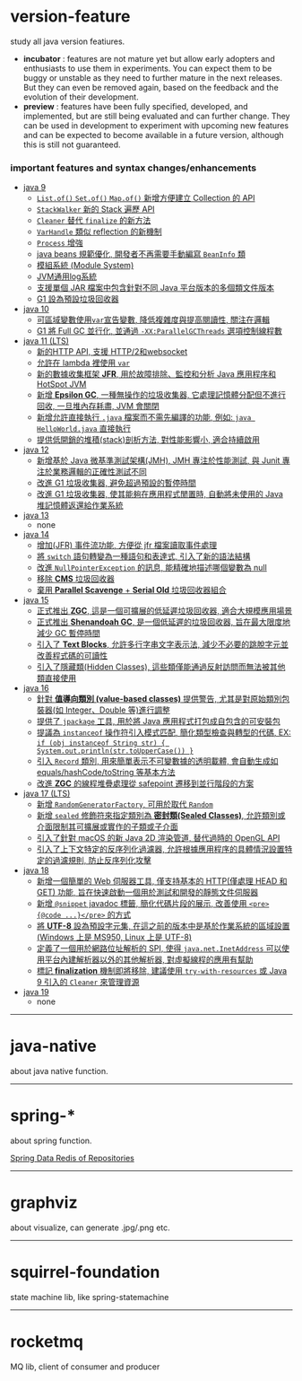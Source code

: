 # version-feature

study all java version featiures.

- **incubator** : features are not mature yet but allow early adopters and enthusiasts to use them in experiments.
  You can expect them to be buggy or unstable as they need to further mature in the next releases.
  But they can even be removed again, based on the feedback and the evolution of their development.
- **preview** : features have been fully specified, developed, and implemented, 
  but are still being evaluated and can further change.
  They can be used in development to experiment with upcoming new features and can be expected to become available in a future version, 
  although this is still not guaranteed.

### important features and syntax changes/enhancements

- [java 9](./version-feature/jdk09-features.md)
  - [`List.of()` `Set.of()` `Map.of()` 新增方便建立 Collection 的 API](./version-feature/jdk09-features.md#269--convenience-factory-methods-for-collections)
  - [`StackWalker` 新的 Stack 遍歷 API ](./version-feature/jdk09-features.md#259--stack-walking-api)
  - [`Cleaner` 替代 `finalize` 的新方法](./version-feature/jdk09-features.md#cleaner)
  - [`VarHandle` 類似 reflection 的新機制](./version-feature/jdk09-features.md#193--variable-handles)
  - [`Process` 增強](./version-feature/jdk09-features.md#102--process-api-updates)
  - [java beans 規範優化, 開發者不再需要手動編寫 `BeanInfo` 類](./version-feature/jdk09-features.md#256--beaninfo-annotations)
  - [模組系統 (Module System)](./version-feature/jdk09-features.md#261--module-system)
  - [JVM通用log系統](./version-feature/jdk09-features.md#158--unified-jvm-logging)
  - [支援單個 JAR 檔案中包含針對不同 Java 平台版本的多個類文件版本](./version-feature/jdk09-features.md#238--multi-release-jar-files)
  - [G1 設為預設垃圾回收器](./version-feature/jdk09-features.md#248--make-g1-the-default-garbage-collector)
- [java 10](./version-feature/jdk10-features.md)
  - [可區域變數使用`var`宣告變數, 降低複雜度與提高閱讀性, 關注在邏輯](./version-feature/jdk10-features.md#286--local-variable-type-inference)
  - [G1 將 Full GC 並行化, 並通過 `-XX:ParallelGCThreads` 選項控制線程數](./version-feature/jdk10-features.md#307--parallel-full-gc-for-g1)
- [java 11 (LTS)](./version-feature/jdk11-features.md)
  - [新的HTTP API, 支援 HTTP/2和websocket](./version-feature/jdk11-features.md#321--http-client--standard-)
  - [允許在 lambda 裡使用 `var`](./version-feature/jdk11-features.md#323--local-variable-syntax-for-lambda-parameters)
  - [新的數據收集框架 **JFR**, 用於故障排除、監控和分析 Java 應用程序和 HotSpot JVM](./version-feature/jdk11-features.md#328--flight-recorder)
  - [新增 **Epsilon GC**, 一種無操作的垃圾收集器, 它處理記憶體分配但不進行回收, 一旦堆內存耗盡, JVM 會關閉](./version-feature/jdk11-features.md#318--epsilon--a-no-op-garbage-collector)
  - [新增允許直接執行 `.java` 檔案而不需先編譯的功能, 例如: `java HelloWorld.java` 直接執行](./version-feature/jdk11-features.md#330--launch-single-file-source-code-programs)
  - [提供低開銷的堆積(stack)剖析方法, 對性能影響小, 適合持續啟用](./version-feature/jdk11-features.md#331--low-overhead-heap-profiling)
- [java 12](./version-feature/jdk12-features.md)
  - [新增基於 Java 微基準測試架構(JMH), JMH 專注於性能測試, 與 Junit 專注於業務邏輯的正確性測試不同](./version-feature/jdk12-features.md#230--microbenchmark-suite)
  - [改進 G1 垃圾收集器, 避免超過預設的暫停時間](./version-feature/jdk12-features.md#344--abortable-mixed-collections-for-g1)
  - [改進 G1 垃圾收集器, 使其能夠在應用程式閒置時, 自動將未使用的 Java 堆記憶體返還給作業系統](./version-feature/jdk12-features.md#346--promptly-return-unused-committed-memory-from-g1)
- [java 13](./version-feature/jdk13-features.md)
  - none
- [java 14](./version-feature/jdk14-features.md)
  - [增加(JFR) 事件流功能, 方便從 jfr 檔案讀取事件處理](./version-feature/jdk14-features.md#349--jfr-event-streaming)
  - [將 `switch` 語句轉變為一種語句和表達式, 引入了新的語法結構](./version-feature/jdk14-features.md#361--switch-expressions--standard-)
  - [改進 `NullPointerException` 的訊息, 能精確地描述哪個變數為 null](./version-feature/jdk14-features.md#358--helpful-nullpointerexceptions)
  - [移除 **CMS** 垃圾回收器](./version-feature/jdk14-features.md#363--remove-the-concurrent-mark-sweep--cms--garbage-collector)
  - [棄用 **Parallel Scavenge** + **Serial Old** 垃圾回收器組合](./version-feature/jdk14-features.md#366--deprecate-the-parallelscavenge--serialold-gc-combination)
- [java 15](./version-feature/jdk15-features.md)
  - [正式推出 **ZGC**, 這是一個可擴展的低延遲垃圾回收器, 適合大規模應用場景](./version-feature/jdk15-features.md#377--zgc--a-scalable-low-latency-garbage-collector)
  - [正式推出 **Shenandoah GC**, 是一個低延遲的垃圾回收器, 旨在最大限度地減少 GC 暫停時間](./version-feature/jdk15-features.md#377--zgc--a-scalable-low-latency-garbage-collector)
  - [引入了 **Text Blocks**, 允許多行字串文字表示法, 減少不必要的跳脫字元並改善程式碼的可讀性](./version-feature/jdk15-features.md#378--text-blocks)
  - [引入了隱藏類(Hidden Classes), 這些類僅能通過反射訪問而無法被其他類直接使用](./version-feature/jdk15-features.md#371--hidden-classes)
- [java 16](./version-feature/jdk16-features.md)
  - [針對 **值導向類別 (value-based classes)** 提供警告, 尤其是對原始類別包裝器(如 Integer、Double 等)進行調整](./version-feature/jdk16-features.md#390--warnings-for-value-based-classes)
  - [提供了 `jpackage` 工具, 用於將 Java 應用程式打包成自包含的可安裝包](./version-feature/jdk16-features.md#392--packaging-tool)
  - [提議為 `instanceof` 操作符引入模式匹配, 簡化類型檢查與轉型的代碼, EX: `if (obj instanceof String str) { System.out.println(str.toUpperCase()) }`](./version-feature/jdk16-features.md#394--pattern-matching-for-instanceof)
  - [引入 `Record` 類別, 用來簡單表示不可變數據的透明載體, 會自動生成如 equals/hashCode/toString 等基本方法](./version-feature/jdk16-features.md#395--records)
  - [改進 **ZGC** 的線程堆疊處理從 safepoint 遷移到並行階段的方案](./version-feature/jdk16-features.md#376--zgc--concurrent-thread-stack-processing)
- [java 17 (LTS)](./version-feature/jdk17-features.md)
  - [新增 `RandomGeneratorFactory`, 可用於取代 `Random`](./version-feature/jdk17-features.md#356--enhanced-pseudo-number-generators)
  - [新增 `sealed` 修飾符來指定類別為 **密封類(Sealed Classes)**, 允許類別或介面限制其可擴展或實作的子類或子介面](./version-feature/jdk17-features.md#409--sealed-classes)
  - [引入了針對 macOS 的新 Java 2D 渲染管道, 替代過時的 OpenGL API](./version-feature/jdk17-features.md#382--new-macos-rendering-pipeline)
  - [引入了上下文特定的反序列化過濾器, 允許根據應用程序的具體情況設置特定的過濾規則, 防止反序列化攻擊](./version-feature/jdk17-features.md#415--context-specific-deserialization-filters)
- [java 18](./version-feature/jdk18-features.md)
  - [新增一個簡單的 Web 伺服器工具, 僅支持基本的 HTTP(僅處理 HEAD 和 GET) 功能, 旨在快速啟動一個用於測試和開發的靜態文件伺服器](./version-feature/jdk18-features.md#408--simple-web-server)
  - [新增 `@snippet` javadoc 標籤, 簡化代碼片段的展示, 改善使用 `<pre>{@code ...}</pre>` 的方式](./version-feature/jdk18-features.md#413--code-snippets-in-java-api-documentation)
  - [將 **UTF-8** 設為預設字元集, 在這之前的版本中是基於作業系統的區域設置(Windows 上是 MS950, Linux 上是 UTF-8)](./version-feature/jdk18-features.md#400--utf-8-by-default)
  - [定義了一個用於網路位址解析的 SPI, 使得 `java.net.InetAddress` 可以使用平台內建解析器以外的其他解析器, 對虛擬線程的應用有幫助](./version-feature/jdk18-features.md#418--internet-address-resolution-spi)
  - [標記 **finalization** 機制即將移除, 建議使用 `try-with-resources` 或 Java 9 引入的 `Cleaner` 來管理資源](./version-feature/jdk18-features.md#421--deprecate-finalization-for-removal)
- [java 19](./version-feature/jdk19-features.md)
  - none

---

# java-native

about java native function.

---

# spring-*

about spring function.

[Spring Data Redis of Repositories](https://docs.spring.io/spring-data/redis/docs/2.5.3/reference/html/#redis.repositories)

---

# graphviz

about visualize, can generate .jpg/.png etc.

---

# squirrel-foundation

state machine lib, like spring-statemachine

---

# rocketmq

MQ lib, client of consumer and producer

